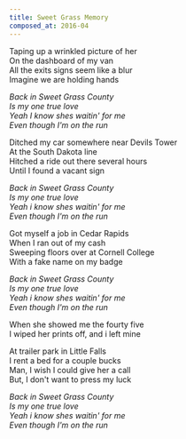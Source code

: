 ```yaml
---
title: Sweet Grass Memory
composed_at: 2016-04
---
```


Taping up a wrinkled picture of her  
On the dashboard of my van  
All the exits signs seem like a blur  
Imagine we are holding hands  

*Back in Sweet Grass County*  
*Is my one true love*  
*Yeah I know shes waitin' for me*  
*Even though I'm on the run*  

Ditched my car somewhere near Devils Tower  
At the South Dakota line  
Hitched a ride out there several hours  
Until I found a vacant sign  

*Back in Sweet Grass County*  
*Is my one true love*  
*Yeah i know shes waitin' for me*  
*Even though I'm on the run*  

Got myself a job in Cedar Rapids  
When I ran out of my cash  
Sweeping floors over at Cornell College  
With a fake name on my badge  

*Back in Sweet Grass County*  
*Is my one true love*  
*Yeah i know shes waitin' for me*  
*Even though I'm on the run*  

When she showed me the fourty five  
I wiped her prints off, and i left mine  

At trailer park in Little Falls  
I rent a bed for a couple bucks  
Man, I wish I could give her a call  
But, I don't want to press my luck  

*Back in Sweet Grass County*  
*Is my one true love*  
*Yeah i know shes waitin' for me*  
*Even though I'm on the run*  
